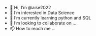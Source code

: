 - 👋 Hi, I’m @aise2022
- 👀 I’m interested in Data Science
- 🌱 I’m currently learning python and SQL
- 💞️ I’m looking to collaborate on ...
- 📫 How to reach me ...

<!---
aise2022/aise2022 is a ✨ special ✨ repository because its `README.md` (this file) appears on your GitHub profile.
You can click the Preview link to take a look at your changes.
--->

